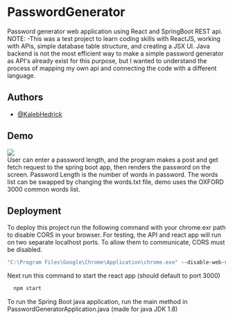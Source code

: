 # PasswordGenerator
Password generator web application using React and SpringBoot REST api. 
NOTE:
-This was a test project to learn coding skills with ReactJS, working with APis, simple database table structure, and creating a JSX UI. Java backend is not the most efficient way to make a simple password generator as API's already exist for this purpose, but I wanted to understand the process of mapping my own api and connecting the code with a different language.

## Authors

- [@KalebHedrick](https://www.github.com/octokatherine)


## Demo
![](https://github.com/KalebHedrick/passGen/blob/main/demoPass.gif)</br>
User can enter a password length, and the program makes a post and get fetch request to the spring boot app, then renders the password on the screen. Password Length is the number of words in password. The words list can be swapped by changing the words.txt file, demo uses the OXFORD 3000 common words list.


## Deployment

To deploy this project run the following command with your chrome.exr path to disable CORS in your browser. For testing, the API and react app will run on two separate localhost ports. To allow them to communicate, CORS must be disabled.
```cmd
"C:\Program Files\Google\Chrome\Application\chrome.exe" --disable-web-security --disable-gpu --user-data-dir=%LOCALAPPDATA%\Google\chromeTemp
```
Next run this command to start the react app (should default to port 3000)
```cmd
  npm start
```
To run the Spring Boot java application, run the main method in PasswordGeneratorApplication.java (made for java JDK 1.8)



